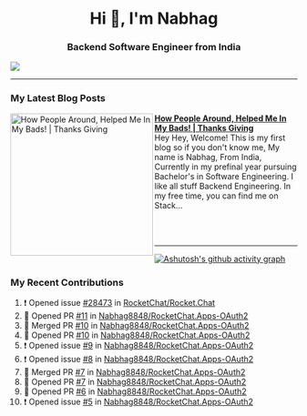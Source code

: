 
<h1 align="center">Hi 👋, I'm Nabhag</h1>
<h3 align="center">Backend Software Engineer from India</h3>

<img src="Twitter header - 2.png"/>

 <hr>
 
### My Latest Blog Posts 
<!-- HASHNODE_BLOG:START -->
<p align="left">
<a href="https://nabhagmotivaras.hashnode.dev//experience-2022" title="How People Around, Helped Me In My Bads!  | Thanks Giving"><img src="https://cdn.hashnode.com/res/hashnode/image/stock/unsplash/d1956810eb099b7959df44d932fa9fe4.jpeg" alt="How People Around, Helped Me In My Bads!  | Thanks Giving" width="250px" align="left" /></a>
<a href="https://nabhagmotivaras.hashnode.dev//experience-2022" title="How People Around, Helped Me In My Bads!  | Thanks Giving"><strong>How People Around, Helped Me In My Bads!  | Thanks Giving</strong></a>
<br/> Hey Hey, Welcome! This is my first blog so if you don't know me, My name is Nabhag, From India, Currently in my prefinal year pursuing Bachelor's in Software Engineering. I like all stuff Backend Engineering. In my free time, you can find me on Stack... </p> <br/> <br/>
<!-- HASHNODE_BLOG:END -->
<p align=left> 
 <hr>
 
   [![Ashutosh's github activity graph](https://github-readme-activity-graph.cyclic.app/graph?username=Nabhag8848&bg_color=000000&color=ffffff&line=26a269&point=c01c28&area=true&hide_border=true)](https://github.com/ashutosh00710/github-readme-activity-graph)
 
 ### My Recent Contributions

<!--START_SECTION:activity-->
1. ❗️ Opened issue [#28473](https://github.com/RocketChat/Rocket.Chat/issues/28473) in [RocketChat/Rocket.Chat](https://github.com/RocketChat/Rocket.Chat)
2. 💪 Opened PR [#11](https://github.com/Nabhag8848/RocketChat.Apps-OAuth2/pull/11) in [Nabhag8848/RocketChat.Apps-OAuth2](https://github.com/Nabhag8848/RocketChat.Apps-OAuth2)
3. 🎉 Merged PR [#10](https://github.com/Nabhag8848/RocketChat.Apps-OAuth2/pull/10) in [Nabhag8848/RocketChat.Apps-OAuth2](https://github.com/Nabhag8848/RocketChat.Apps-OAuth2)
4. 💪 Opened PR [#10](https://github.com/Nabhag8848/RocketChat.Apps-OAuth2/pull/10) in [Nabhag8848/RocketChat.Apps-OAuth2](https://github.com/Nabhag8848/RocketChat.Apps-OAuth2)
5. ❗️ Opened issue [#9](https://github.com/Nabhag8848/RocketChat.Apps-OAuth2/issues/9) in [Nabhag8848/RocketChat.Apps-OAuth2](https://github.com/Nabhag8848/RocketChat.Apps-OAuth2)
6. ❗️ Opened issue [#8](https://github.com/Nabhag8848/RocketChat.Apps-OAuth2/issues/8) in [Nabhag8848/RocketChat.Apps-OAuth2](https://github.com/Nabhag8848/RocketChat.Apps-OAuth2)
7. 🎉 Merged PR [#7](https://github.com/Nabhag8848/RocketChat.Apps-OAuth2/pull/7) in [Nabhag8848/RocketChat.Apps-OAuth2](https://github.com/Nabhag8848/RocketChat.Apps-OAuth2)
8. 💪 Opened PR [#7](https://github.com/Nabhag8848/RocketChat.Apps-OAuth2/pull/7) in [Nabhag8848/RocketChat.Apps-OAuth2](https://github.com/Nabhag8848/RocketChat.Apps-OAuth2)
9. 💪 Opened PR [#6](https://github.com/Nabhag8848/RocketChat.Apps-OAuth2/pull/6) in [Nabhag8848/RocketChat.Apps-OAuth2](https://github.com/Nabhag8848/RocketChat.Apps-OAuth2)
10. ❗️ Opened issue [#5](https://github.com/Nabhag8848/RocketChat.Apps-OAuth2/issues/5) in [Nabhag8848/RocketChat.Apps-OAuth2](https://github.com/Nabhag8848/RocketChat.Apps-OAuth2)
<!--END_SECTION:activity-->
 
 </p>
 
  <br> <br>
  




